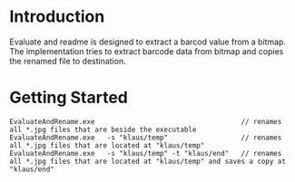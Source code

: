 # Introduction
Evaluate and readme is designed to extract a barcod value from a bitmap.
The implementation tries to extract barcode data from bitmap and copies
the renamed file to destination.

# Getting Started

```
EvaluateAndRename.exe                                    // renames all *.jpg files that are beside the executable
EvaluateAndRename.exe   -s "klaus/temp"                  // renames all *.jpg files that are located at "klaus/temp"
EvaluateAndRename.exe   -s "klaus/temp" -t "klaus/end"   // renames all *.jpg files that are located at "klaus/temp" and saves a copy at "klaus/end"

```
